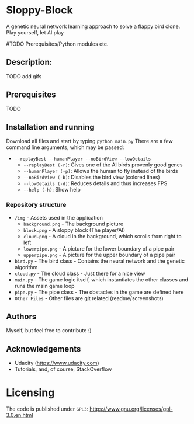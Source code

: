 # Sloppy-Block
A genetic neural network learning approach to solve a flappy bird clone.
Play yourself, let AI play

#TODO Prerequisites/Python modules etc.

## Description:
TODO
add gifs

## Prerequisites
TODO

## Installation and running
Download all files and start by typing `python main.py`
There are a few command line arguments, which may be passed:
* `--replayBest --humanPlayer --noBirdView --lowDetails`
	* `--replayBest (-r)`: Gives one of the AI birds provenly good genes
	* `--humanPlayer (-p)`: Allows the human to fly instead of the birds
	* `--noBirdView (-b)`: Disables the bird view (colored lines)
	* `--lowDetails (-d)`: Reduces details and thus increases FPS
	* `--help (-h)`: Show help
	
### Repository structure
* `/img` - Assets used in the application
    * `background.png` - The background picture
    * `block.png` - A sloppy block (The player/AI)
	* `cloud.png` - A cloud in the background, which scrolls from right to left
	* `lowerpipe.png` - A picture for the lower boundary of a pipe pair
	* `upperpipe.png` - A picture for the upper boundary of a pipe pair
* `bird.py` - The bird class - Contains the neural network and the genetic algorithm
* `cloud.py` - The cloud class - Just there for a nice view
* `main.py` - The game logic itself, which instantiates the other classes and runs the main game loop
* `pipe.py` - The pipe class - The obstacles in the game are defined here
* `Other Files` - Other files are git related (readme/screenshots)

## Authors
Myself, but feel free to contribute :)

## Acknowledgements
* Udacity (https://www.udacity.com)
* Tutorials, and, of course, StackOverflow

# Licensing
The code is published under `GPL3`: https://www.gnu.org/licenses/gpl-3.0.en.html